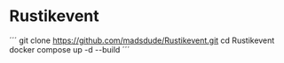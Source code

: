 # Rustikevent

´´´
git clone https://github.com/madsdude/Rustikevent.git
cd Rustikevent
docker compose up -d --build
´´´
